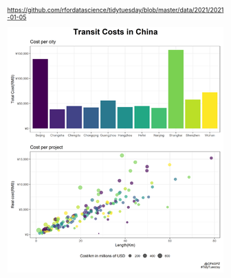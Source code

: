https://github.com/rfordatascience/tidytuesday/blob/master/data/2021/2021-01-05



![](20210105-W02-Transit_Cost_Project.png)